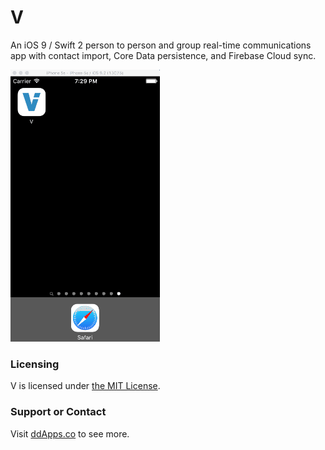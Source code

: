 # V
An iOS 9 / Swift 2 person to person and group real-time communications app with contact import, Core Data persistence, and Firebase Cloud sync.

![](art/screenshot/V13.gif?raw=true)

### Licensing
V is licensed under [the MIT License](LICENSE).

### Support or Contact
Visit [ddApps.co](http://ddapps.co) to see more.
